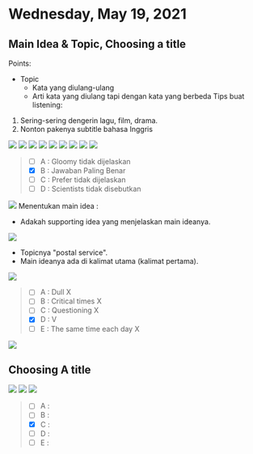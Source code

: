 # Wednesday, May 19, 2021

## Main Idea & Topic, Choosing a title

Points:
  - Topic
    - Kata yang diulang-ulang
    - Arti kata yang diulang tapi dengan kata yang berbeda
Tips buat listening:
1. Sering-sering dengerin lagu, film, drama.
2. Nonton pakenya subtitle bahasa Inggris

![](../../../attachments/2021-05-19-10-22-20.png)
![](../../../attachments/2021-05-19-10-24-16.png)
![](../../../attachments/2021-05-19-10-25-22.png)
![](../../../attachments/2021-05-19-10-25-58.png)
![](../../../attachments/2021-05-19-10-27-12.png)
![](../../../attachments/2021-05-19-10-29-45.png)
![](../../../attachments/2021-05-19-10-31-44.png)
![](../../../attachments/2021-05-19-10-31-56.png)
![](../../../attachments/2021-05-19-10-32-24.png)
> - [ ] A : Gloomy tidak dijelaskan
> - [x] B : Jawaban Paling Benar
> - [ ] C : Prefer tidak dijelaskan
> - [ ] D : Scientists tidak disebutkan

![](../../../attachments/2021-05-19-10-36-58.png)
Menentukan main idea :
  - Adakah supporting idea yang menjelaskan main ideanya.

![](../../../attachments/2021-05-19-10-37-59.png)
* Topicnya "postal service".
* Main ideanya ada di kalimat utama (kalimat pertama).

![](../../../attachments/2021-05-19-10-42-28.png)
> - [ ] A : Dull X
> - [ ] B : Critical times X
> - [ ] C : Questioning X
> - [x] D : V
> - [ ] E : The same time each day X

![](../../../attachments/2021-05-19-10-46-43.png)

## Choosing A title
![](../../../attachments/2021-05-19-10-47-39.png)
![](../../../attachments/2021-05-19-10-49-02.png)
![](../../../attachments/2021-05-19-10-50-30.png)

> - [ ] A : 
> - [ ] B : 
> - [x] C : 
> - [ ] D : 
> - [ ] E : 
